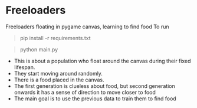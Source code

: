 # Freeloaders
Freeloaders floating in pygame canvas, learning to find food
To run 
> pip install -r requirements.txt

> python main.py

* This is about a population who float around the canvas during their fixed lifespan. 
* They start moving around randomly. 
* There is a food placed in the canvas.
* The first generation is clueless about food, but second generation onwards it has
  a sense of direction to move closer to food
* The main goal is to use the previous data to train them to find food


